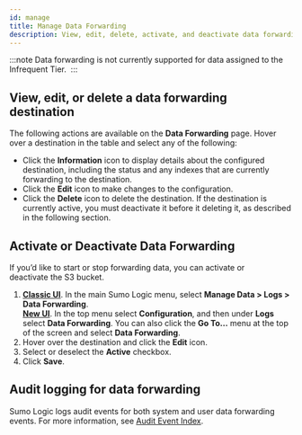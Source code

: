 ```yaml
---
id: manage
title: Manage Data Forwarding
description: View, edit, delete, activate, and deactivate data forwarding destinations.
---
```


:::note
Data forwarding is not currently supported for data assigned to the Infrequent Tier. 
:::

## View, edit, or delete a data forwarding destination

The following actions are available on the **Data Forwarding** page. Hover over a destination in the table and select any of the following:

* Click the **Information** icon to display details about the configured destination, including the status and any indexes that are currently forwarding to the destination.
* Click the **Edit** icon to make changes to the configuration.
* Click the **Delete** icon to delete the destination. If the destination is currently active, you must deactivate it before it deleting it, as described in the following section.

## Activate or Deactivate Data Forwarding

If you’d like to start or stop forwarding data, you can activate or deactivate the S3 bucket. 

1. [**Classic UI**](/docs/get-started/sumo-logic-ui-classic). In the main Sumo Logic menu, select **Manage Data > Logs > Data Forwarding**. <br/>[**New UI**](/docs/get-started/sumo-logic-ui). In the top menu select **Configuration**, and then under **Logs** select **Data Forwarding**. You can also click the **Go To...** menu at the top of the screen and select **Data Forwarding**. 
1. Hover over the destination and click the **Edit** icon.
1. Select or deselect the **Active** checkbox.
1. Click **Save**.

## Audit logging for data forwarding

Sumo Logic logs audit events for both system and user data forwarding events. For more information, see [Audit Event Index](/docs/manage/security/audit-indexes/audit-event-index.md).
